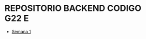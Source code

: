 # REPOSITORIO BACKEND CODIGO G22 E

- [Semana 1](https://github.com/12aptor/CODIGO-G22-E/tree/main/semana01/dia01)